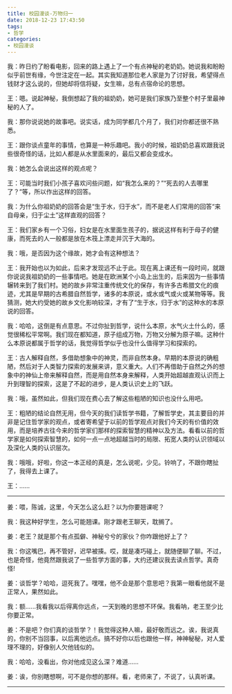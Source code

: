 ```yaml
---
title: 校园漫谈-万物归一
date: 2018-12-23 17:43:50
tags:
- 哲学
categories:
- 校园漫谈 
---
```


我：昨日约了盼看电影，回来的路上遇上了一个有点神秘的老奶奶。她说我和盼盼似乎前世有缘，今世注定在一起。其实我知道那位老人家是为了讨好我，希望得点钱财才这么说的，但她却将信将疑，女生嘛，总有点宿命论的思想。 

王：嗯。说起神秘，我倒想起了我的祖奶奶，她可是我们家族乃至整个村子里最神秘的人了。 

我：那你说说她的故事吧。说实话，成为同学都几个月了，我们对你都还很不熟悉。 

王：跟你谈点童年的事情，也算是一种乐趣吧。我小的时候，祖奶奶总喜欢跟我说些很奇怪的话，比如人都是从水里面来的，最后又都会变成水。 

我：她怎么会说出这样的观点呢？ 

王：可能当时我们小孩子喜欢问些问题，如“我怎么来的？”“死去的人去哪里了？”等，所以作出这样的回答。 

我：为什么你祖奶奶的回答会是“生于水，归于水”，而不是老人们常用的回答“来自母亲，归于尘土”这样直观的回答？ 

王：我们家乡有一个习俗，妇女是在水里面生孩子的，据说这样有利于母子的健康，而死去的人一般都是放在木筏上漂走并沉于大海的。 

我：哦，是否因为这个缘故，她才会有这种想法？ 

王：我开始也以为如此，后来才发现远不止于此。现在离上课还有一段时间，就跟你说说我祖奶奶的一些事情吧。她是在欧洲某个小岛上出生的，后来因为一些事情辗转来到了我们村。她的故乡非常注重传统文化的保存，有许多古希腊文化的痕迹，尤其是早期的古希腊自然哲学，诸多的本原说，或水或气或火或某物等等。我猜测，她大约受她的故乡文化影响较深，才有了“生于水，归于水”的这种水的本原说的回答。 

我：哈哈，这倒是有点意思。不过你扯到哲学，说什么本原，水气火土什么的，感觉很稀松平常啊。我们现在都知道，原子组成万物，万物又分解为原子嘛。这种什么本原说都属于哲学的话，我觉得哲学似乎也没什么值得学习和探索的。 

王：古人解释自然，多借助想象中的神灵，而非自然本身。早期的本原说的确粗陋，然后对于人类智力探索的发展来讲，意义重大。人们不再借助于自然之外的想象中的神仙上帝来解释自然，而是用自然本身来解释，人类开始超越直观认识而上升到理智的探索，这是了不起的进步，是人类认识史上的飞跃。 

我：哦，虽然如此，但我们现在费心去了解这些粗陋的知识也没什么用吧。 

王：粗陋的结论自然无用，但今天的我们读哲学书籍，了解哲学史，其主要目的并非是记住哲学家的观点，或者寄希望于以前的哲学观点对我们今天的有价值的效用，而是培养古往今来的哲学家们那样的探索智慧的精神以及方法。看看以前的哲学家是如何探索智慧的，如何一点一点地超越当时的局限、拓宽人类的认识领域以及深化人类的认识层次。 

我：哦哦，好啦，你这一本正经的真是，怎么说呢，少见。铃响了，不跟你瞎扯了，我得去上课了。 

王：…… 

------

姜：喂，陈诚，这里，今天怎么这么赶？以为你要翘课呢？ 

我：我这种好学生，怎么可能翘课。刚才跟老王聊天，耽搁了。 

姜：老王？就是那个有点孤僻、神秘兮兮的家伙？你咋跟他好上了？ 

我：你这嘴巴，再不管好，迟早被揍。哎，就是凑巧碰上，就随便聊了聊。不过，也是奇怪，他竟然跟我说了一些哲学方面的事，大约还建议我去读点哲学。真奇怪! 

姜：谈哲学？哈哈，逗死我了。嘿嘿，他不会是那个意思吧？我第一眼看他就不是正常人，果然如此。 

我：额......我看我以后得离你远点，一天到晚的思想不环保。我看呐，老王至少比你要正常。 

姜：不是吧？你们真的谈哲学？！我觉得这种人嘛，最好敬而远之。诶，我说真的，你别不当回事，以后离他远点。搞不好你以后也跟他一样，神神秘秘，对人爱理不理的，好像别人欠他钱似的。 

我：哈哈，没看出，你对他成见这么深？难道...... 

姜：诶，你别瞎想啊，可不是你想的那样。看，老师来了，不说了，认真听课。 

------